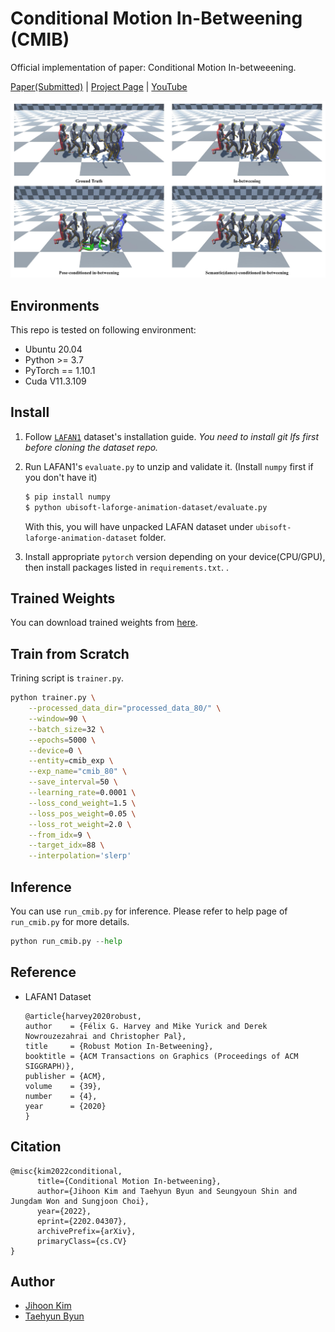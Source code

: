 # Conditional Motion In-Betweening (CMIB)

Official implementation of paper: Conditional Motion In-betweeening.

[Paper(Submitted)]() | [Project Page](https://jihoonerd.github.io/Conditional-Motion-In-Betweening/) | [YouTube](https://youtu.be/XAELcHOREJ8)

<p align="center">
  <img src="assets/graphical_abstract.jpg" alt="Graphical Abstract"/>
</p>

## Environments

This repo is tested on following environment:

* Ubuntu 20.04
* Python >= 3.7
* PyTorch == 1.10.1
* Cuda V11.3.109

## Install

1. Follow [`LAFAN1`](https://github.com/ubisoft/ubisoft-laforge-animation-dataset) dataset's installation guide.
   *You need to install git lfs first before cloning the dataset repo.*

2. Run LAFAN1's `evaluate.py` to unzip and validate it. (Install `numpy` first if you don't have it)
   ```bash
   $ pip install numpy
   $ python ubisoft-laforge-animation-dataset/evaluate.py 
   ```
   With this, you will have unpacked LAFAN dataset under `ubisoft-laforge-animation-dataset` folder.

3. Install appropriate `pytorch` version depending on your device(CPU/GPU), then install packages listed in `requirements.txt`. .

## Trained Weights

You can download trained weights from [here](https://drive.google.com/drive/folders/1_cAhuBxbic3rgPdyrR49kvMnA263bYmi?usp=sharing).

## Train from Scratch

Trining script is `trainer.py`.

```bash
python trainer.py \
	--processed_data_dir="processed_data_80/" \
	--window=90 \
	--batch_size=32 \
	--epochs=5000 \
	--device=0 \
	--entity=cmib_exp \
	--exp_name="cmib_80" \
	--save_interval=50 \
	--learning_rate=0.0001 \
	--loss_cond_weight=1.5 \
	--loss_pos_weight=0.05 \
	--loss_rot_weight=2.0 \
	--from_idx=9 \
	--target_idx=88 \
	--interpolation='slerp'

```

## Inference

You can use `run_cmib.py` for inference. Please refer to help page of `run_cmib.py` for more details.

```python
python run_cmib.py --help
```

## Reference

* LAFAN1 Dataset
  ```
  @article{harvey2020robust,
  author    = {Félix G. Harvey and Mike Yurick and Derek Nowrouzezahrai and Christopher Pal},
  title     = {Robust Motion In-Betweening},
  booktitle = {ACM Transactions on Graphics (Proceedings of ACM SIGGRAPH)},
  publisher = {ACM}, 
  volume    = {39},
  number    = {4},
  year      = {2020}
  }
  ```

## Citation
```
@misc{kim2022conditional,
      title={Conditional Motion In-betweening}, 
      author={Jihoon Kim and Taehyun Byun and Seungyoun Shin and Jungdam Won and Sungjoon Choi},
      year={2022},
      eprint={2202.04307},
      archivePrefix={arXiv},
      primaryClass={cs.CV}
}
```

## Author

* [Jihoon Kim](https://github.com/jihoonerd)
* [Taehyun Byun](https://github.com/childtoy)
